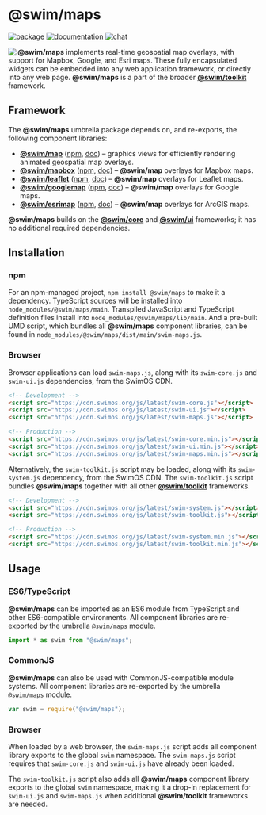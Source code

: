 # @swim/maps

[![package](https://img.shields.io/npm/v/@swim/maps.svg)](https://www.npmjs.com/package/@swim/maps)
[![documentation](https://img.shields.io/badge/doc-TypeDoc-blue.svg)](https://docs.swimos.org/js/latest/modules/_swim_maps.html)
[![chat](https://img.shields.io/badge/chat-Gitter-green.svg)](https://gitter.im/swimos/community)

<a href="https://www.swimos.org"><img src="https://docs.swimos.org/readme/marlin-blue.svg" align="left"></a>

**@swim/maps** implements real-time geospatial map overlays, with support for
Mapbox, Google, and Esri maps.  These fully encapsulated widgets can be
embedded into any web application framework, or directly into any web page.
**@swim/maps** is a part of the broader
[**@swim/toolkit**](https://github.com/swimos/swim/tree/master/swim-toolkit-js/@swim/toolkit) framework.

## Framework

The **@swim/maps** umbrella package depends on, and re-exports, the following
component libraries:

- [**@swim/map**](https://github.com/swimos/swim/tree/master/swim-toolkit-js/swim-maps-js/@swim/map)
  ([npm](https://www.npmjs.com/package/@swim/map),
  [doc](https://docs.swimos.org/js/latest/modules/_swim_map.html)) –
  graphics views for efficiently rendering animated geospatial map overlays.
- [**@swim/mapbox**](https://github.com/swimos/swim/tree/master/swim-toolkit-js/swim-maps-js/@swim/mapbox)
  ([npm](https://www.npmjs.com/package/@swim/mapbox),
  [doc](https://docs.swimos.org/js/latest/modules/_swim_mapbox.html)) –
  **@swim/map** overlays for Mapbox maps.
- [**@swim/leaflet**](https://github.com/swimos/swim/tree/master/swim-toolkit-js/swim-maps-js/@swim/leaflet)
  ([npm](https://www.npmjs.com/package/@swim/leaflet),
  [doc](https://docs.swimos.org/js/latest/modules/_swim_leaflet.html)) –
  **@swim/map** overlays for Leaflet maps.
- [**@swim/googlemap**](https://github.com/swimos/swim/tree/master/swim-toolkit-js/swim-maps-js/@swim/googlemap)
  ([npm](https://www.npmjs.com/package/@swim/googlemap),
  [doc](https://docs.swimos.org/js/latest/modules/_swim_googlemap.html)) –
  **@swim/map** overlays for Google maps.
- [**@swim/esrimap**](https://github.com/swimos/swim/tree/master/swim-toolkit-js/swim-maps-js/@swim/esrimap)
  ([npm](https://www.npmjs.com/package/@swim/esrimap),
  [doc](https://docs.swimos.org/js/latest/modules/_swim_esrimap.html)) –
  **@swim/map** overlays for ArcGIS maps.

**@swim/maps** builds on the [**@swim/core**](https://github.com/swimos/swim/tree/master/swim-system-js/swim-core-js/@swim/core)
and [**@swim/ui**](https://github.com/swimos/swim/tree/master/swim-toolkit-js/swim-maps-js/@swim/ui)
frameworks; it has no additional required dependencies.

## Installation

### npm

For an npm-managed project, `npm install @swim/maps` to make it a dependency.
TypeScript sources will be installed into `node_modules/@swim/maps/main`.
Transpiled JavaScript and TypeScript definition files install into
`node_modules/@swim/maps/lib/main`.  And a pre-built UMD script, which
bundles all **@swim/maps** component libraries, can be found in
`node_modules/@swim/maps/dist/main/swim-maps.js`.

### Browser

Browser applications can load `swim-maps.js`, along with its `swim-core.js`
and `swim-ui.js` dependencies, from the SwimOS CDN.

```html
<!-- Development -->
<script src="https://cdn.swimos.org/js/latest/swim-core.js"></script>
<script src="https://cdn.swimos.org/js/latest/swim-ui.js"></script>
<script src="https://cdn.swimos.org/js/latest/swim-maps.js"></script>

<!-- Production -->
<script src="https://cdn.swimos.org/js/latest/swim-core.min.js"></script>
<script src="https://cdn.swimos.org/js/latest/swim-ui.min.js"></script>
<script src="https://cdn.swimos.org/js/latest/swim-maps.min.js"></script>
```

Alternatively, the `swim-toolkit.js` script may be loaded, along with its
`swim-system.js` dependency, from the SwimOS CDN.  The `swim-toolkit.js`
script bundles **@swim/maps** together with all other
[**@swim/toolkit**](https://github.com/swimos/swim/tree/master/swim-toolkit-js/@swim/toolkit)
frameworks.

```html
<!-- Development -->
<script src="https://cdn.swimos.org/js/latest/swim-system.js"></script>
<script src="https://cdn.swimos.org/js/latest/swim-toolkit.js"></script>

<!-- Production -->
<script src="https://cdn.swimos.org/js/latest/swim-system.min.js"></script>
<script src="https://cdn.swimos.org/js/latest/swim-toolkit.min.js"></script>
```

## Usage

### ES6/TypeScript

**@swim/maps** can be imported as an ES6 module from TypeScript and other
ES6-compatible environments.  All component libraries are re-exported by
the umbrella `@swim/maps` module.

```typescript
import * as swim from "@swim/maps";
```

### CommonJS

**@swim/maps** can also be used with CommonJS-compatible module systems.
All component libraries are re-exported by the umbrella `@swim/maps` module.

```javascript
var swim = require("@swim/maps");
```

### Browser

When loaded by a web browser, the `swim-maps.js` script adds all component
library exports to the global `swim` namespace.  The `swim-maps.js` script
requires that `swim-core.js` and `swim-ui.js` have already been loaded.

The `swim-toolkit.js` script also adds all **@swim/maps** component library
exports to the global `swim` namespace, making it a drop-in replacement
for `swim-ui.js` and `swim-maps.js` when additional **@swim/toolkit**
frameworks are needed.
